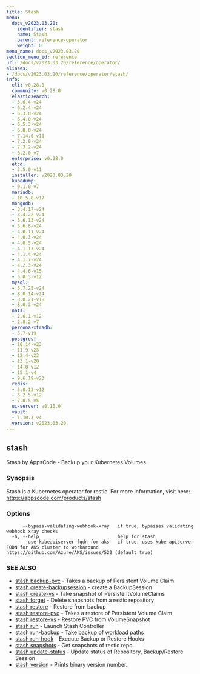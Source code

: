 ```yaml
---
title: Stash
menu:
  docs_v2023.03.20:
    identifier: stash
    name: Stash
    parent: reference-operator
    weight: 0
menu_name: docs_v2023.03.20
section_menu_id: reference
url: /docs/v2023.03.20/reference/operator/
aliases:
- /docs/v2023.03.20/reference/operator/stash/
info:
  cli: v0.28.0
  community: v0.28.0
  elasticsearch:
  - 5.6.4-v24
  - 6.2.4-v24
  - 6.3.0-v24
  - 6.4.0-v24
  - 6.5.3-v24
  - 6.8.0-v24
  - 7.14.0-v10
  - 7.2.0-v24
  - 7.3.2-v24
  - 8.2.0-v7
  enterprise: v0.28.0
  etcd:
  - 3.5.0-v11
  installer: v2023.03.20
  kubedump:
  - 0.1.0-v7
  mariadb:
  - 10.5.8-v17
  mongodb:
  - 3.4.17-v24
  - 3.4.22-v24
  - 3.6.13-v24
  - 3.6.8-v24
  - 4.0.11-v24
  - 4.0.3-v24
  - 4.0.5-v24
  - 4.1.13-v24
  - 4.1.4-v24
  - 4.1.7-v24
  - 4.2.3-v24
  - 4.4.6-v15
  - 5.0.3-v12
  mysql:
  - 5.7.25-v24
  - 8.0.14-v24
  - 8.0.21-v18
  - 8.0.3-v24
  nats:
  - 2.6.1-v12
  - 2.8.2-v7
  percona-xtradb:
  - 5.7-v19
  postgres:
  - 10.14-v23
  - 11.9-v23
  - 12.4-v23
  - 13.1-v20
  - 14.0-v12
  - 15.1-v4
  - 9.6.19-v23
  redis:
  - 5.0.13-v12
  - 6.2.5-v12
  - 7.0.5-v5
  ui-server: v0.10.0
  vault:
  - 1.10.3-v4
  version: v2023.03.20
---
```


## stash

Stash by AppsCode - Backup your Kubernetes Volumes

### Synopsis

Stash is a Kubernetes operator for restic. For more information, visit here: https://appscode.com/products/stash

### Options

```
      --bypass-validating-webhook-xray   if true, bypasses validating webhook xray checks
  -h, --help                             help for stash
      --use-kubeapiserver-fqdn-for-aks   if true, uses kube-apiserver FQDN for AKS cluster to workaround https://github.com/Azure/AKS/issues/522 (default true)
```

### SEE ALSO

* [stash backup-pvc](/docs/v2023.03.20/reference/operator/stash_backup-pvc)	 - Takes a backup of Persistent Volume Claim
* [stash create-backupsession](/docs/v2023.03.20/reference/operator/stash_create-backupsession)	 - create a BackupSession
* [stash create-vs](/docs/v2023.03.20/reference/operator/stash_create-vs)	 - Take snapshot of PersistentVolumeClaims
* [stash forget](/docs/v2023.03.20/reference/operator/stash_forget)	 - Delete snapshots from a restic repository
* [stash restore](/docs/v2023.03.20/reference/operator/stash_restore)	 - Restore from backup
* [stash restore-pvc](/docs/v2023.03.20/reference/operator/stash_restore-pvc)	 - Takes a restore of Persistent Volume Claim
* [stash restore-vs](/docs/v2023.03.20/reference/operator/stash_restore-vs)	 - Restore PVC from VolumeSnapshot
* [stash run](/docs/v2023.03.20/reference/operator/stash_run)	 - Launch Stash Controller
* [stash run-backup](/docs/v2023.03.20/reference/operator/stash_run-backup)	 - Take backup of workload paths
* [stash run-hook](/docs/v2023.03.20/reference/operator/stash_run-hook)	 - Execute Backup or Restore Hooks
* [stash snapshots](/docs/v2023.03.20/reference/operator/stash_snapshots)	 - Get snapshots of restic repo
* [stash update-status](/docs/v2023.03.20/reference/operator/stash_update-status)	 - Update status of Repository, Backup/Restore Session
* [stash version](/docs/v2023.03.20/reference/operator/stash_version)	 - Prints binary version number.

